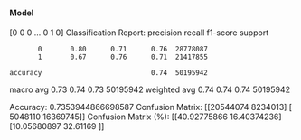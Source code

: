 #### Model
[0 0 0 ... 0 1 0]
Classification Report:
              precision    recall  f1-score   support

           0       0.80      0.71      0.76  28778087
           1       0.67      0.76      0.71  21417855

    accuracy                           0.74  50195942
   macro avg       0.73      0.74      0.73  50195942
weighted avg       0.74      0.74      0.74  50195942

Accuracy: 0.7353944866698587
Confusion Matrix:
[[20544074  8234013]
 [ 5048110 16369745]]
Confusion Matrix (%):
[[40.92775866 16.40374236]
 [10.05680897 32.61169   ]]
